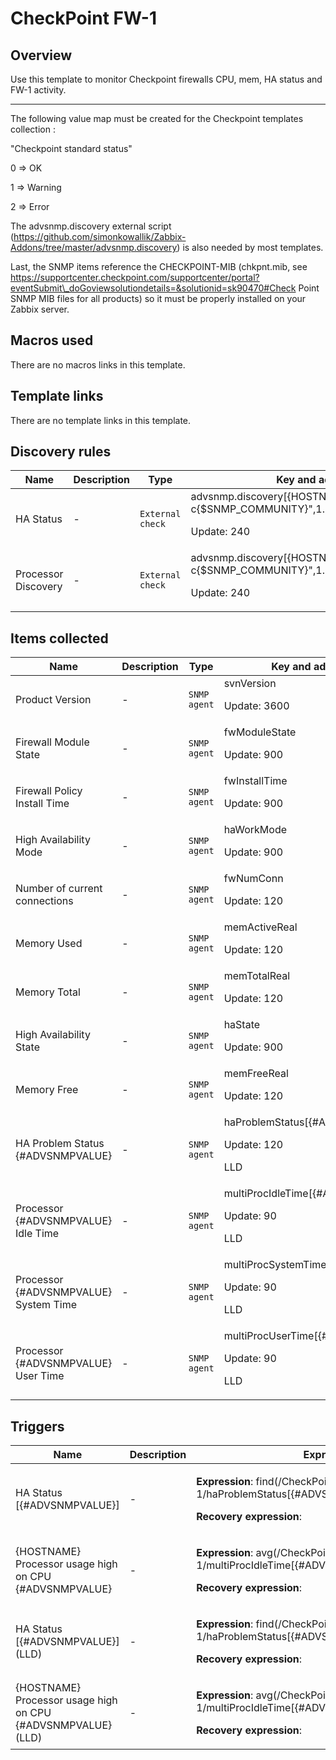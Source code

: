 # CheckPoint FW-1

## Overview

Use this template to monitor Checkpoint firewalls CPU, mem, HA status and FW-1 activity.


 


****


 


The following value map must be created for the Checkpoint templates collection :


 


"Checkpoint standard status"


 


0 ⇒ OK


 


1 ⇒ Warning


 


2 ⇒ Error


 


The advsnmp.discovery external script (https://github.com/simonkowallik/Zabbix-Addons/tree/master/advsnmp.discovery) is also needed by most templates.


Last, the SNMP items reference the CHECKPOINT-MIB (chkpnt.mib, see https://supportcenter.checkpoint.com/supportcenter/portal?eventSubmit\_doGoviewsolutiondetails=&solutionid=sk90470#Check Point SNMP MIB files for all products) so it must be properly installed on your Zabbix server.



## Macros used

There are no macros links in this template.

## Template links

There are no template links in this template.

## Discovery rules

|Name|Description|Type|Key and additional info|
|----|-----------|----|----|
|HA Status|<p>-</p>|`External check`|advsnmp.discovery[{HOSTNAME},"-v2c -c{$SNMP_COMMUNITY}",1.3.6.1.4.1.2620.1.5.13.1.2,1.3]<p>Update: 240</p>|
|Processor Discovery|<p>-</p>|`External check`|advsnmp.discovery[{HOSTNAME},"-v2c -c{$SNMP_COMMUNITY}",1.3.6.1.4.1.2620.1.6.7.5.1.1,1.3]<p>Update: 240</p>|


## Items collected

|Name|Description|Type|Key and additional info|
|----|-----------|----|----|
|Product Version|<p>-</p>|`SNMP agent`|svnVersion<p>Update: 3600</p>|
|Firewall Module State|<p>-</p>|`SNMP agent`|fwModuleState<p>Update: 900</p>|
|Firewall Policy Install Time|<p>-</p>|`SNMP agent`|fwInstallTime<p>Update: 900</p>|
|High Availability Mode|<p>-</p>|`SNMP agent`|haWorkMode<p>Update: 900</p>|
|Number of current connections|<p>-</p>|`SNMP agent`|fwNumConn<p>Update: 120</p>|
|Memory Used|<p>-</p>|`SNMP agent`|memActiveReal<p>Update: 120</p>|
|Memory Total|<p>-</p>|`SNMP agent`|memTotalReal<p>Update: 120</p>|
|High Availability State|<p>-</p>|`SNMP agent`|haState<p>Update: 900</p>|
|Memory Free|<p>-</p>|`SNMP agent`|memFreeReal<p>Update: 120</p>|
|HA Problem Status {#ADVSNMPVALUE}|<p>-</p>|`SNMP agent`|haProblemStatus[{#ADVSNMPVALUE}]<p>Update: 120</p><p>LLD</p>|
|Processor {#ADVSNMPVALUE} Idle Time|<p>-</p>|`SNMP agent`|multiProcIdleTime[{#ADVSNMPVALUE}]<p>Update: 90</p><p>LLD</p>|
|Processor {#ADVSNMPVALUE} System Time|<p>-</p>|`SNMP agent`|multiProcSystemTime[{#ADVSNMPVALUE}]<p>Update: 90</p><p>LLD</p>|
|Processor {#ADVSNMPVALUE} User Time|<p>-</p>|`SNMP agent`|multiProcUserTime[{#ADVSNMPVALUE}]<p>Update: 90</p><p>LLD</p>|


## Triggers

|Name|Description|Expression|Priority|
|----|-----------|----------|--------|
|HA Status [{#ADVSNMPVALUE}]|<p>-</p>|<p>**Expression**: find(/CheckPoint FW-1/haProblemStatus[{#ADVSNMPVALUE}],,"like","OK")=0</p><p>**Recovery expression**: </p>|average|
|{HOSTNAME} Processor usage high on CPU {#ADVSNMPVALUE}|<p>-</p>|<p>**Expression**: avg(/CheckPoint FW-1/multiProcIdleTime[{#ADVSNMPVALUE}],300s)<25</p><p>**Recovery expression**: </p>|average|
|HA Status [{#ADVSNMPVALUE}] (LLD)|<p>-</p>|<p>**Expression**: find(/CheckPoint FW-1/haProblemStatus[{#ADVSNMPVALUE}],,"like","OK")=0</p><p>**Recovery expression**: </p>|average|
|{HOSTNAME} Processor usage high on CPU {#ADVSNMPVALUE} (LLD)|<p>-</p>|<p>**Expression**: avg(/CheckPoint FW-1/multiProcIdleTime[{#ADVSNMPVALUE}],300s)<25</p><p>**Recovery expression**: </p>|average|
